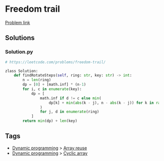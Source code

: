 # Freedom trail

[Problem link](https://leetcode.com/problems/freedom-trail/)

## Solutions


### Solution.py
```py
# https://leetcode.com/problems/freedom-trail/

zlass Solution:
    def findRotateSteps(self, ring: str, key: str) -> int:
        n = len(ring)
        dp = [0] + [math.inf] * (n-1)
        for i, c in enumerate(key):
            dp = [
                math.inf if d != c else min(
                    dp[k] + min(abs(k - j), n - abs(k - j)) for k in range(n)
                )
                for j, d in enumerate(ring)
            ]
        return min(dp) + len(key)
```
## Tags

* [Dynamic programming](/README.md#Dynamic_programming) > [Array reuse](/README.md#Dynamic_programming-Array_reuse)
* [Dynamic programming](/README.md#Dynamic_programming) > [Cyclic array](/README.md#Dynamic_programming-Cyclic_array)
